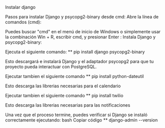 Instalar django

Pasos para instalar Django y psycopg2-binary desde cmd:
Abre la línea de comandos (cmd):

Puedes buscar "cmd" en el menú de inicio de Windows o simplemente usar la combinación Win + R, escribir cmd, y presionar Enter : Instala Django y psycopg2-binary:

Ejecuta el siguiente comando:
** pip install django psycopg2-binary


Esto descargará e instalará Django y el adaptador psycopg2 para que tu proyecto pueda interactuar con PostgreSQL.


Ejecutar tambien el siguiente comando
** pip install python-dateutil

Esto descarga las librerias necesarias para el calendario

Ejecutar tambien el siguiente comando
** pip install twilio 

Esto descarga las librerias necesarias para las notificaciones


Una vez que el proceso termine, puedes verificar si Django se instaló correctamente ejecutando:
bash
Copiar código
** django-admin --version

